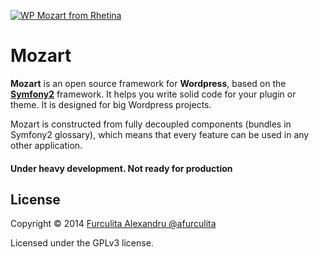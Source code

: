 [<img src="https://farm3.staticflickr.com/2931/14413709205_e4005d0de1_o_d.png" alt="WP Mozart from Rhetina">](http://www.rhetina.com/)

Mozart
======

**Mozart** is an open source framework for **Wordpress**, based on the [**Symfony2**](http://symfony.com) framework. It helps you write solid code for your plugin or theme. It is designed for big Wordpress projects.

Mozart is constructed from fully decoupled components (bundles in Symfony2 glossary), which means that every feature can be used in any other application.

#### Under heavy development. Not ready for production

## License ##

Copyright © 2014 [Furculita Alexandru @afurculita](http://twitter.com/rhetina)

Licensed under the GPLv3 license.
